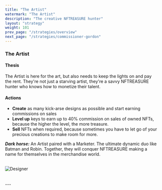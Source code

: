 ```yaml
---
title: "The Artist"
watermark: "The Artist"
description: "The creative NFTREASURE hunter"
layout: "strategy"
weight: 101
prev_page: "/strategies/overview"
next_page: "/strategies/commissioner-gordon"
---
```


### The Artist

#### Thesis

The Artist is here for the art, but also needs to keep the lights on and pay the rent. They're not just a starving artist, they're a savvy NFTREASURE hunter who knows how to monetize their talent.

#### Actions

- **Create** as many kick-arse designs as possible and start earning commissions on sales
- **Level up** keys to earn up to 40% commission on sales of owned NFTs, because the higher the level, the more treasure.
- **Sell** NFTs when required, because sometimes you have to let go of your precious creations to make room for more.

**_Dark horse:_** An Artist paired with a Marketer. The ultimate dynamic duo like Batman and Robin. Together, they will conquer NFTREASURE making a name for themselves in the merchandise world.

<br/>
<div class="image-center">
    <img
      src="/img/nftreasure/designer.png"
      alt="Designer"
      class="responsive-image"
      style="--image-width: 25%; --image-height: 25%;"
    >
</div>
<br/>
<br/>
---
